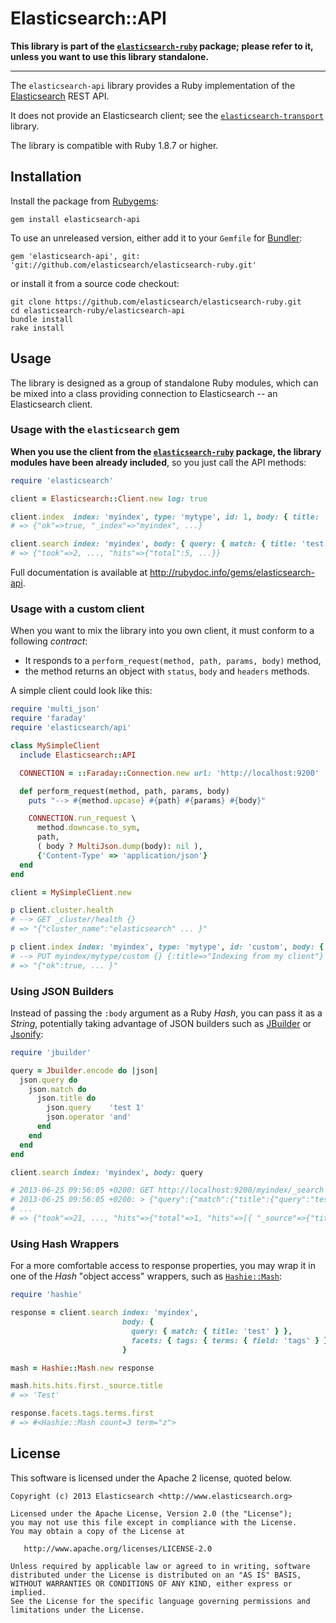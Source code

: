 # Elasticsearch::API

**This library is part of the [`elasticsearch-ruby`](https://github.com/elasticsearch/elasticsearch-ruby/) package;
please refer to it, unless you want to use this library standalone.**

----

The `elasticsearch-api` library provides a Ruby implementation of
the [Elasticsearch](http://elasticsearch.org) REST API.

It does not provide an Elasticsearch client; see the
[`elasticsearch-transport`](https://github.com/elasticsearch/elasticsearch-ruby/tree/master/elasticsearch-transport)
library.

The library is compatible with Ruby 1.8.7 or higher.

## Installation

Install the package from [Rubygems](https://rubygems.org):

    gem install elasticsearch-api

To use an unreleased version, either add it to your `Gemfile` for [Bundler](http://gembundler.com):

    gem 'elasticsearch-api', git: 'git://github.com/elasticsearch/elasticsearch-ruby.git'

or install it from a source code checkout:

    git clone https://github.com/elasticsearch/elasticsearch-ruby.git
    cd elasticsearch-ruby/elasticsearch-api
    bundle install
    rake install

## Usage

The library is designed as a group of standalone Ruby modules, which can be mixed into a class
providing connection to Elasticsearch -- an Elasticsearch client.

### Usage with the `elasticsearch` gem

**When you use the client from the [`elasticsearch-ruby`](https://github.com/elasticsearch/elasticsearch-ruby/) package,
the library modules have been already included**, so you just call the API methods:

```ruby
require 'elasticsearch'

client = Elasticsearch::Client.new log: true

client.index  index: 'myindex', type: 'mytype', id: 1, body: { title: 'Test' }
# => {"ok"=>true, "_index"=>"myindex", ...}

client.search index: 'myindex', body: { query: { match: { title: 'test' } } }
# => {"took"=>2, ..., "hits"=>{"total":5, ...}}
```

Full documentation is available at <http://rubydoc.info/gems/elasticsearch-api>.

### Usage with a custom client

When you want to mix the library into you own client, it must conform to a following _contract_:

* It responds to a `perform_request(method, path, params, body)` method,
* the method returns an object with `status`, `body` and `headers` methods.

A simple client could look like this:

```ruby
require 'multi_json'
require 'faraday'
require 'elasticsearch/api'

class MySimpleClient
  include Elasticsearch::API

  CONNECTION = ::Faraday::Connection.new url: 'http://localhost:9200'

  def perform_request(method, path, params, body)
    puts "--> #{method.upcase} #{path} #{params} #{body}"

    CONNECTION.run_request \
      method.downcase.to_sym,
      path,
      ( body ? MultiJson.dump(body): nil ),
      {'Content-Type' => 'application/json'}
  end
end

client = MySimpleClient.new

p client.cluster.health
# --> GET _cluster/health {}
# => "{"cluster_name":"elasticsearch" ... }"

p client.index index: 'myindex', type: 'mytype', id: 'custom', body: { title: "Indexing from my client" }
# --> PUT myindex/mytype/custom {} {:title=>"Indexing from my client"}
# => "{"ok":true, ... }"
```

### Using JSON Builders

Instead of passing the `:body` argument as a Ruby _Hash_, you can pass it as a _String_, potentially
taking advantage of JSON builders such as [JBuilder](https://github.com/rails/jbuilder) or
[Jsonify](https://github.com/bsiggelkow/jsonify):

```ruby
require 'jbuilder'

query = Jbuilder.encode do |json|
  json.query do
    json.match do
      json.title do
        json.query    'test 1'
        json.operator 'and'
      end
    end
  end
end

client.search index: 'myindex', body: query

# 2013-06-25 09:56:05 +0200: GET http://localhost:9200/myindex/_search [status:200, request:0.015s, query:0.011s]
# 2013-06-25 09:56:05 +0200: > {"query":{"match":{"title":{"query":"test 1","operator":"and"}}}}
# ...
# => {"took"=>21, ..., "hits"=>{"total"=>1, "hits"=>[{ "_source"=>{"title"=>"Test 1", ...}}]}}
```

### Using Hash Wrappers

For a more comfortable access to response properties, you may wrap it in one of the _Hash_ "object access"
wrappers, such as [`Hashie::Mash`](https://github.com/intridea/hashie):

```ruby
require 'hashie'

response = client.search index: 'myindex',
                         body: {
                           query: { match: { title: 'test' } },
                           facets: { tags: { terms: { field: 'tags' } } }
                         }

mash = Hashie::Mash.new response

mash.hits.hits.first._source.title
# => 'Test'

response.facets.tags.terms.first
# => #<Hashie::Mash count=3 term="z">
```

## License

This software is licensed under the Apache 2 license, quoted below.

    Copyright (c) 2013 Elasticsearch <http://www.elasticsearch.org>

    Licensed under the Apache License, Version 2.0 (the "License");
    you may not use this file except in compliance with the License.
    You may obtain a copy of the License at

       http://www.apache.org/licenses/LICENSE-2.0

    Unless required by applicable law or agreed to in writing, software
    distributed under the License is distributed on an "AS IS" BASIS,
    WITHOUT WARRANTIES OR CONDITIONS OF ANY KIND, either express or implied.
    See the License for the specific language governing permissions and
    limitations under the License.
